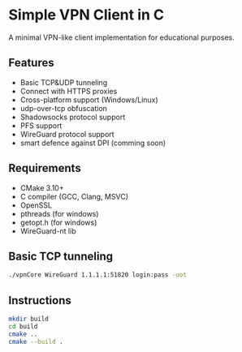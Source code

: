# Simple VPN Client in C

A minimal VPN-like client implementation for educational purposes.

## Features
- Basic TCP&UDP tunneling
- Connect with HTTPS proxies
- Cross-platform support (Windows/Linux)
- udp-over-tcp obfuscation
- Shadowsocks protocol support
- PFS support
- WireGuard protocol support
- smart defence against DPI (comming soon)

## Requirements
- CMake 3.10+
- C compiler (GCC, Clang, MSVC)
- OpenSSL
- pthreads (for windows)
- getopt.h (for windows)
- WireGuard-nt lib


## Basic TCP tunneling
```bash
./vpnCore WireGuard 1.1.1.1:51820 login:pass -uot
```



## Instructions
```bash
mkdir build
cd build
cmake ..
cmake --build .
```
